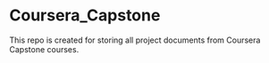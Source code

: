 # Coursera_Capstone
This repo is created for storing all project documents from Coursera Capstone courses.
